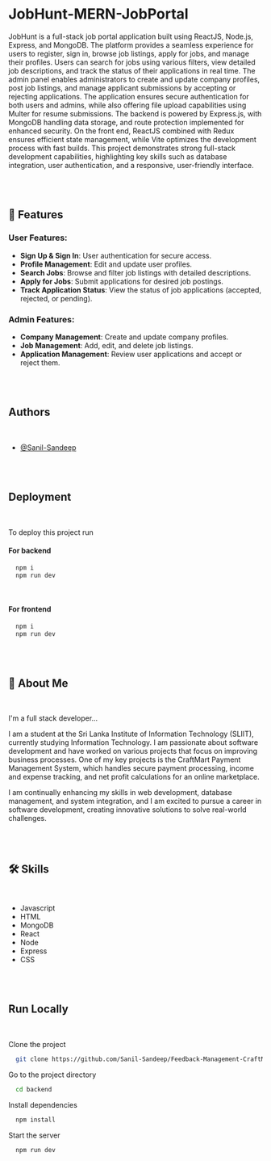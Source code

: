 # JobHunt-MERN-JobPortal

JobHunt is a full-stack job portal application built using ReactJS, Node.js, Express, and MongoDB. The platform provides a seamless experience for users to register, sign in, browse job listings, apply for jobs, and manage their profiles. Users can search for jobs using various filters, view detailed job descriptions, and track the status of their applications in real time. The admin panel enables administrators to create and update company profiles, post job listings, and manage applicant submissions by accepting or rejecting applications. The application ensures secure authentication for both users and admins, while also offering file upload capabilities using Multer for resume submissions. The backend is powered by Express.js, with MongoDB handling data storage, and route protection implemented for enhanced security. On the front end, ReactJS combined with Redux ensures efficient state management, while Vite optimizes the development process with fast builds. This project demonstrates strong full-stack development capabilities, highlighting key skills such as database integration, user authentication, and a responsive, user-friendly interface.

<br><br>

## 🚀 Features  

### User Features:  
- **Sign Up & Sign In**: User authentication for secure access.  
- **Profile Management**: Edit and update user profiles.  
- **Search Jobs**: Browse and filter job listings with detailed descriptions.  
- **Apply for Jobs**: Submit applications for desired job postings.  
- **Track Application Status**: View the status of job applications (accepted, rejected, or pending).  

### Admin Features:  
- **Company Management**: Create and update company profiles.  
- **Job Management**: Add, edit, and delete job listings.  
- **Application Management**: Review user applications and accept or reject them.


<br><br>

## Authors

<br>

- [@Sanil-Sandeep](https://github.com/Sanil-Sandeep)


<br><br>


## Deployment

<br>

To deploy this project run

#### For backend
```bash
  npm i
  npm run dev
```

<br>

#### For frontend
```bash
  npm i
  npm run dev
```


<br><br>


## 🚀 About Me

<br>

I'm a full stack developer...

I am a student at the Sri Lanka Institute of Information Technology (SLIIT), currently studying Information Technology. I am passionate about software development and have worked on various projects that focus on improving business processes. One of my key projects is the CraftMart Payment Management System, which handles secure payment processing, income and expense tracking, and net profit calculations for an online marketplace.

I am continually enhancing my skills in web development, database management, and system integration, and I am excited to pursue a career in software development, creating innovative solutions to solve real-world challenges.




<br><br>

## 🛠 Skills

<br>

- Javascript
- HTML
- MongoDB
- React
- Node
- Express
- CSS

<br><br>



## Run Locally

<br>

Clone the project

```bash
  git clone https://github.com/Sanil-Sandeep/Feedback-Management-CraftMart-MERN.git
```

Go to the project directory

```bash
  cd backend
```

Install dependencies

```bash
  npm install
```

Start the server

```bash
  npm run dev
```

